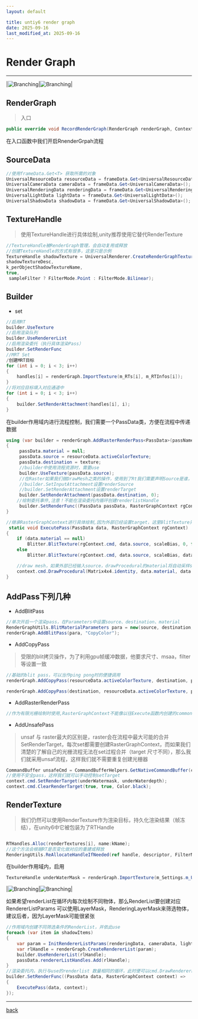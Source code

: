 ```yaml
---
layout: default

title: untiy6 render graph
date: 2025-09-16
last_modified_at: 2025-09-16
---
```


# Render Graph
***

|![Branching](../../assets/img/render_graph/image.png)|![Branching](../../assets/img/render_graph/image2.png)|

## RenderGraph
>入口
```c#
public override void RecordRenderGraph(RenderGraph renderGraph, ContextContainer frameData){}
```
在入口函数中我们开启RnenderGrpah流程

## SourceData
```c#
//使用frameData.Get<T> 获取所需的对象
UniversalResourceData resourceData = frameData.Get<UniversalResourceData>();
UniversalCameraData cameraData = frameData.Get<UniversalCameraData>();
UniversalRenderingData renderingData = frameData.Get<UniversalRenderingData>();
UniversalLightData lightData = frameData.Get<UniversalLightData>();
UniversalShadowData shadowData = frameData.Get<UniversalShadowData>();
```

## TextureHandle
>使用TextureHandle进行具体绘制,unity推荐使用它替代RenderTexture
```c#
//TextureHandle被RenderGraph管理，会自动复用或释放
//创建TextureHandle的方式有很多，这里只是示例
TextureHandle shadowTexture = UniversalRenderer.CreateRenderGraphTexture(renderGraph, 
shadowTextureDesc, 
k_perObjectShadowTextureName, 
true,
 sampleFilter ? FilterMode.Point : FilterMode.Bilinear);
```

## Builder
* set
```c#
//启用RT
builder.UseTexture
//启用渲染队列
builder.UseRendererList
//启用渲染委托（执行具体渲染Pass）
builder.SetRenderFunc
//MRT Set
/创建MRT目标
for (int i = 0; i < 3; i++)
{
    handles[i] = renderGraph.ImportTexture(m_RTs[i], m_RTInfos[i]);
}
//将对应目标填入对应通道中
for (int i = 0; i < 3; i++)
{
    builder.SetRenderAttachment(handles[i], i);
}
```
在builder作用域内进行流程控制，我们需要一个PassData类，方便在流程中传递数据

```c#
using (var builder = renderGraph.AddRasterRenderPass<PassData>(passName, out PassData passData))
{
     passData.material = null;
     passData.source = resourceData.activeColorTexture;
     passData.destination = texture;
     //builder中使用流程资源时，需要use
     builder.UseTexture(passData.source);
     //在Raster如果我们做DrawMesh之类的操作，使用到了Rt我们需要声明Source是谁，target是谁
     //builder.SetInputAttachment设置renderSource
     //builder.SetRenderAttachment设置renderTarget
     builder.SetRenderAttachment(passData.destination, 0);
    //绘制委托事件,注意！不能在渲染委托内循环创建renderlistHandle
     builder.SetRenderFunc((PassData passData, RasterGraphContext rgContext) => ExecutePass(passData, rgContext));
}

//继承RasterGraphContext进行具体绘制,因为外部已经设置target，这里BlitTexture只填写SourcTexture
 static void ExecutePass(PassData data, RasterGraphContext rgContext)
{
    if (data.material == null)
        Blitter.BlitTexture(rgContext.cmd, data.source, scaleBias, 0, false);
    else
        Blitter.BlitTexture(rgContext.cmd, data.source, scaleBias, data.material, 0);

    //draw mesh，如果外部已经输入source，drawProcedural的material将自动采样source，需要材质内贴图名称为_BlitTexture
    context.cmd.DrawProcedural(Matrix4x4.identity, data.material, data.useMSAA? 1 : 0, MeshTopology.Triangles, 3, 1, null);
}
```

## AddPass下列几种
* AddBlitPass
```c#
//单次开启一个渲染pass，在Parameters中设置source、destination、material
RenderGraphUtils.BlitMaterialParameters para = new(source, destination, m_Material, 0);
renderGraph.AddBlitPass(para, "CopyColor");
```
* AddCopyPass
>受限的blit拷贝操作，为了利用gpu帧缓冲数据，他要求尺寸、msaa，filter等设置一致

```c#
//基础的blit pass，可以当作ping pong时的便捷调用
renderGraph.AddCopyPass(resourceData.activeColorTexture, destination, passName: passName);

renderGraph.AddCopyPass(destination, resourceData.activeColorTexture, passName: passName);
```
* AddRasterRenderPass
```c#
//作为有限光栅绘制时使用,RasterGraphContext不能像以往Execute函数内创建的commondBuffer一样，使用不安全权限，例如多次setRenderTarget，在Raster中渲染调用会尽可能的合并渲染设置
```
* AddUnsafePass
>unsaf 与 raster最大的区别是，raster会在流程中最大可能的合并SetRenderTarget，每次set都需要创建RasterGraphContext，而如果我们清楚的了解自己的光栅流程无法在set过程合并（target 尺寸不同），那么我们就采用unsaf流程，这样我们就不需要重复创建光栅器
```c#
CommandBuffer unsafeCmd = CommandBufferHelpers.GetNativeCommandBuffer(context.cmd);
//使用不安全pass，这样我们就可以手动控制setTarget
context.cmd.SetRenderTarget(underWatermask, underWaterdepth);
context.cmd.ClearRenderTarget(true, true, Color.black);
```

## RenderTexture
>我们仍然可以使用RenderTexture作为渲染目标，持久化渲染结果（帧冻结），在unity6中它被包装为了RTHandle
```c#

RTHandles.Alloc(renderTextures[i], name:kName);
//这个方法会根据RT是否变化做对应的重建或释放
RenderingUtils.ReAllocateHandleIfNeeded(ref handle, descriptor, FilterMode.Point, TextureWrapMode.Clamp, name: sName);
```
在builder作用域内，启用

```c#
TextureHandle underWaterMask = renderGraph.ImportTexture(m_Settings.m_UnderWaterMask);
```

|![Branching](../../assets/img/render_graph/image3.png)|![Branching](../../assets/img/render_graph/image4.png)|

如果希望renderList在循环内每次绘制不同物体，那么RenderList要创建对应RendererListParams
可以使用LayerMask，RenderingLayerMask来筛选物体，建议后者，因为LayerMask可能很紧张
```c#
//作用域内创建不同筛选条件的RenderList，并依此use
foreach (var item in shadowItems)
{
    var param = InitRendererListParams(renderingData, cameraData, lightData, item);
    var rlHandle = renderGraph.CreateRendererList(param);
    builder.UseRendererList(rlHandle);
    passData.rendererListHandles.Add(rlHandle);
}
//渲染委托内，执行与use的renderlist 数量相同的循环，此时便可以cmd.DrawRendererList(data.rendererListHandles[i]);绘制不同的renderers
builder.SetRenderFunc((PassData data, RasterGraphContext context) =>
{
    ExecutePass(data, context);
});
```
***
[back](../../coding-page.html)